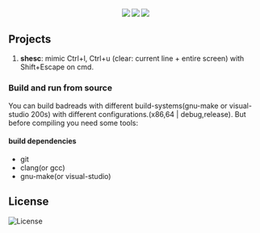 <h4 align="center">
    <img src="https://img.shields.io/github/languages/top/LinArcX/winmagics.svg"/>  <img src="https://img.shields.io/github/repo-size/LinArcX/winmagics.svg"/>  <img src="https://img.shields.io/github/tag/LinArcX/winmagics.svg?colorB=green"/>
</h4>

## Projects
1. __shesc__: mimic Ctrl+l, Ctrl+u (clear: current line + entire screen) with Shift+Escape on cmd.

### Build and run from source
You can build badreads with different build-systems(gnu-make or visual-studio 200s) with different configurations.(x86,64 | debug,release).
But before compiling you need some tools:

#### build dependencies
- git
- clang(or gcc)
- gnu-make(or visual-studio)

## License
![License](https://img.shields.io/github/license/LinArcX/winmagics.svg)
